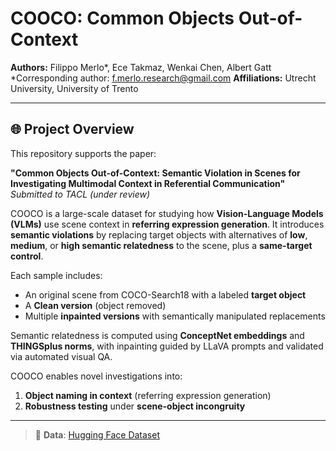 # COOCO: Common Objects Out-of-Context

**Authors:** Filippo Merlo\*, Ece Takmaz, Wenkai Chen, Albert Gatt
\*Corresponding author: [f.merlo.research@gmail.com](mailto:f.merlo.research@gmail.com)
**Affiliations:** Utrecht University, University of Trento

---

## 🌐 Project Overview

This repository supports the paper:

**"Common Objects Out-of-Context: Semantic Violation in Scenes for Investigating Multimodal Context in Referential Communication"**
*Submitted to TACL (under review)*

COOCO is a large-scale dataset for studying how **Vision-Language Models (VLMs)** use scene context in **referring expression generation**. It introduces **semantic violations** by replacing target objects with alternatives of **low**, **medium**, or **high semantic relatedness** to the scene, plus a **same-target control**.

Each sample includes:

* An original scene from COCO-Search18 with a labeled **target object**
* A **Clean version** (object removed)
* Multiple **inpainted versions** with semantically manipulated replacements

Semantic relatedness is computed using **ConceptNet embeddings** and **THINGSplus norms**, with inpainting guided by LLaVA prompts and validated via automated visual QA.

COOCO enables novel investigations into:

1. **Object naming in context** (referring expression generation)
2. **Robustness testing** under **scene-object incongruity**

---

> 🤗 **Data**: [Hugging Face Dataset](https://huggingface.co/datasets/fmerlo/COOCO)
